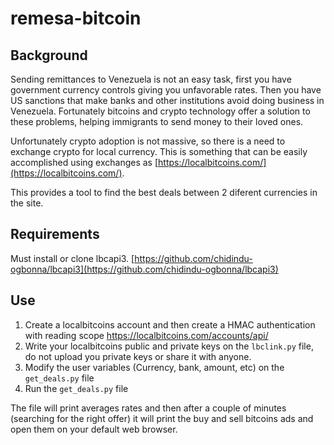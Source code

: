 # remesa-bitcoin
 
## Background
 
Sending remittances to Venezuela is not an easy task, first you have government currency controls giving you unfavorable rates. Then you have US sanctions that make banks and other institutions avoid doing business in Venezuela. Fortunately bitcoins and crypto technology offer a solution to these problems, helping immigrants to send money to their loved ones.
 
Unfortunately crypto adoption is not massive, so there is a need to exchange crypto for local currency. This is something that can be easily accomplished using exchanges as [https://localbitcoins.com/](https://localbitcoins.com/).

This provides a tool to find the best deals between 2 diferent currencies in the site.
 
## Requirements
 
Must install or clone lbcapi3. [https://github.com/chidindu-ogbonna/lbcapi3](https://github.com/chidindu-ogbonna/lbcapi3)
 
## Use
1) Create a localbitcoins account and then create a HMAC authentication with reading scope https://localbitcoins.com/accounts/api/
2) Write your localbitcoins public and private keys on the `lbclink.py` file, do not upload you private keys or share it with anyone.
3) Modify the user variables (Currency, bank, amount, etc) on the `get_deals.py` file
4) Run the `get_deals.py` file
 
The file will print averages rates and then after a couple of minutes (searching for the right offer) it will print the buy and sell bitcoins ads and open them on your default web browser.
